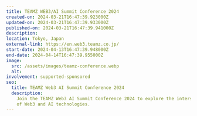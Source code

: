 ```yaml
---
title: TEAMZ WEB3/AI Summit Conference 2024
created-on: 2024-03-21T16:47:39.923000Z
updated-on: 2024-03-21T16:47:39.933000Z
published-on: 2024-03-21T16:47:39.941000Z
description:
location: Tokyo, Japan
external-link: https://en.web3.teamz.co.jp/
start-date: 2024-04-13T16:47:39.948000Z
end-date: 2024-04-14T16:47:39.955000Z
image:
  src: /assets/images/teamz-conference.webp
  alt:
involvement: supported-sponsored
seo:
  title: TEAMZ Web3 AI Summit Conference 2024
  description:
    Join the TEAMZ Web3 AI Summit Conference 2024 to explore the intersection
    of Web3 and AI technologies.
---
```

